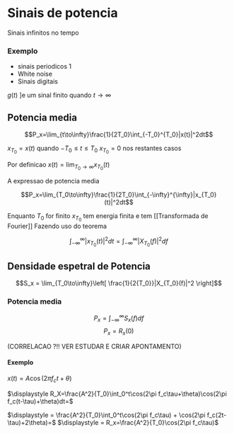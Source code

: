 # Sinais de potencia

Sinais infinitos no tempo

### Exemplo

- sinais periodicos 1
- White noise
- Sinais digitais

$g(t)$ ]e um sinal finito quando $t\to\infty$ 

## Potencia media

$$P_x=\lim_{t\to\infty}\frac{1}{2T_0}\int_{-T_0}^{T_0}|x(t)|^2dt$$

$\displaystyle x_{T_0} = x(t)$ quando $-T_0\leq t \leq T_0$ 
$\displaystyle x_{T_0} = 0$ nos restantes casos

Por definicao
$\displaystyle x(t) = \lim_{T_0\to \infty}x_{T_0}(t)$

A expressao de potencia media 

$$P_x=\lim_{T_0\to\infty}\frac{1}{2T_0}\int_{-\infty}^{\infty}|x_{T_0}(t)|^2dt$$

Enquanto ${T_0}$ for finito $x_{T_0}$ tem energia finita e tem [[Transformada de Fourier]] 
Fazendo uso do teorema

$$\int_{-\infty}^{\infty}|x_{T_0}(t)|^2dt=\int_{-\infty}^{\infty}|X_{T_0}(f)|^2df$$

## Densidade espetral de Potencia

$$S_x = \lim_{T_0\to\infty}\left[ \frac{1}{2{T_0}}|X_{T_0}(f)|^2 \right]$$

### Potencia media
$$P_x=\int_{-\infty}^{\infty}S_x(f)df$$
$$P_x=R_x(0)$$

(CORRELACAO ?!! VER ESTUDAR E CRIAR APONTAMENTO)


#### Exemplo

$x(t)=A\cos(2\pi f_ct+\theta)$

$\displaystyle R_X=\frac{A^2}{T_0}\int_0^t\cos(2\pi f_c\tau+\theta)\cos(2\pi f_c(t-\tau)+\theta)dt=$

$\displaystyle = \frac{A^2}{T_0}\int_0^t\cos(2\pi f_c\tau) + \cos(2\pi f_c(2t-\tau)+2\theta)=$
$\displaystyle = R_x=\frac{A^2}{T_0}\cos(2\pi f_c\tau)$
